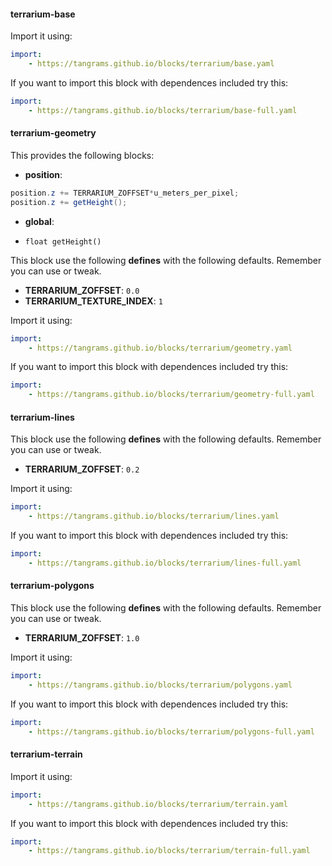 

#### terrarium-base [<i class='fa fa-github' aria-hidden='true'></i>](https://github.com/tangrams/blocks/tree/gh-pages//terrarium/base.yaml)


Import it using:

```yaml
import:
    - https://tangrams.github.io/blocks/terrarium/base.yaml
```




If you want to import this block with dependences included try this:

```yaml
import:
    - https://tangrams.github.io/blocks/terrarium/base-full.yaml
```




#### terrarium-geometry [<i class='fa fa-github' aria-hidden='true'></i>](https://github.com/tangrams/blocks/tree/gh-pages//terrarium/geometry.yaml)
This provides the following blocks:

- **position**:

```glsl
position.z += TERRARIUM_ZOFFSET*u_meters_per_pixel;
position.z += getHeight();
```


- **global**:
 + `float getHeight() `

This block use the following **defines** with the following defaults. Remember you can use or tweak.
 - **TERRARIUM_ZOFFSET**: ```0.0```
 - **TERRARIUM_TEXTURE_INDEX**: ```1```


Import it using:

```yaml
import:
    - https://tangrams.github.io/blocks/terrarium/geometry.yaml
```




If you want to import this block with dependences included try this:

```yaml
import:
    - https://tangrams.github.io/blocks/terrarium/geometry-full.yaml
```




#### terrarium-lines [<i class='fa fa-github' aria-hidden='true'></i>](https://github.com/tangrams/blocks/tree/gh-pages//terrarium/lines.yaml)


This block use the following **defines** with the following defaults. Remember you can use or tweak.
 - **TERRARIUM_ZOFFSET**: ```0.2```


Import it using:

```yaml
import:
    - https://tangrams.github.io/blocks/terrarium/lines.yaml
```




If you want to import this block with dependences included try this:

```yaml
import:
    - https://tangrams.github.io/blocks/terrarium/lines-full.yaml
```




#### terrarium-polygons [<i class='fa fa-github' aria-hidden='true'></i>](https://github.com/tangrams/blocks/tree/gh-pages//terrarium/polygons.yaml)


This block use the following **defines** with the following defaults. Remember you can use or tweak.
 - **TERRARIUM_ZOFFSET**: ```1.0```


Import it using:

```yaml
import:
    - https://tangrams.github.io/blocks/terrarium/polygons.yaml
```




If you want to import this block with dependences included try this:

```yaml
import:
    - https://tangrams.github.io/blocks/terrarium/polygons-full.yaml
```




#### terrarium-terrain [<i class='fa fa-github' aria-hidden='true'></i>](https://github.com/tangrams/blocks/tree/gh-pages//terrarium/terrain.yaml)


Import it using:

```yaml
import:
    - https://tangrams.github.io/blocks/terrarium/terrain.yaml
```




If you want to import this block with dependences included try this:

```yaml
import:
    - https://tangrams.github.io/blocks/terrarium/terrain-full.yaml
```


